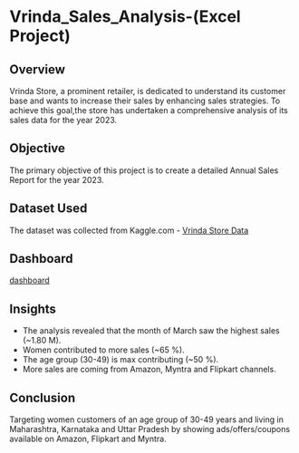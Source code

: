 # Vrinda_Sales_Analysis-(Excel Project)

## Overview
Vrinda Store, a prominent retailer, is dedicated to understand its customer base and wants to increase their sales by enhancing sales strategies. 
To achieve this goal,the store has undertaken a comprehensive analysis of its sales data for the year 2023. 

## Objective
The primary objective of this project is to create a detailed Annual Sales Report for the year 2023.

## Dataset Used
The dataset was collected from Kaggle.com - [Vrinda Store Data](https://www.kaggle.com/datasets/anshika2301/vrinda-store-data-analysis)

## Dashboard
[dashboard](https://github.com/PushpanjaliPrasad13/Vrinda_Sales_Analysis-/blob/main/Vrinda%20Store%20Analysis%20Report.pdf)

## Insights
- The analysis revealed that the month of March saw the highest sales (~1.80 M).
- Women contributed to more sales (~65 %).
- The age group (30-49) is max contributing (~50 %).
- More sales are coming from Amazon, Myntra and Flipkart channels.

## Conclusion
 Targeting women customers of an age group of 30-49 years and living in Maharashtra, Karnataka and Uttar Pradesh by showing ads/offers/coupons available on Amazon, 
 Flipkart and Myntra.
